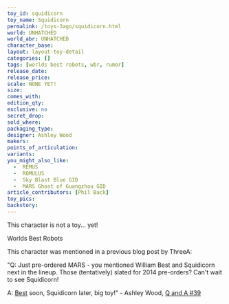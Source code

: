 ```yaml
---
toy_id: squidicorn
toy_name: Squidicorn
permalink: /toys-3ago/squidicorn.html
world: UNHATCHED
world_abr: UNHATCHED
character_base: 
layout: layout-toy-detail
categories: []
tags: [worlds best robots, wbr, rumor]
release_date: 
release_price: 
scale: NONE YET!
size: 
comes_with: 
edition_qty: 
exclusive: no
secret_drop:
sold_where: 
packaging_type: 
designer: Ashley Wood
makers: 
points_of_articulation: 
variants: 
you_might_also_like:
  -  REMUS 
  -  ROMULUS
  -  Sky Blast Blue GID
  -  MARS Ghost of Guangzhou GID
article_contributors: [Phil Back]
toy_pics:
backstory: 
---
```

This character is not a toy... yet! 

Worlds Best Robots

This character was mentioned in a previous blog post by ThreeA:

"Q: Just pre-ordered MARS - you mentioned William Best and Squidicorn next in the lineup.  Those (tentatively) slated for 2014 pre-orders? Can't wait to see Squidicorn!

A: <a href="/toys-3ago/william-best.html">Best</a> soon, Squidicorn later, big toy!"  - Ashley Wood, <a href="https://www.worldofthreea.com/threea-production-blog/qa39" target="_blank">Q and A #39</a> 
